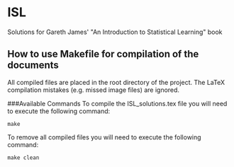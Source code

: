 # ISL
Solutions for Gareth James' "An Introduction to Statistical Learning" book

## How to use Makefile for compilation of the documents
All compiled files are placed in the root directory of the project. 
The LaTeX compilation mistakes (e.g. missed image files) are ignored.

###Available Commands
To compile the ISL_solutions.tex file you will need to execute the following command:
```
make
```

To remove all compiled files you will need to execute the following command:
```
make clean
```
